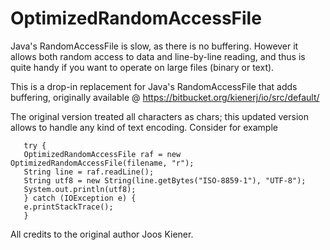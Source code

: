 # OptimizedRandomAccessFile

Java's RandomAccessFile is slow, as there is no buffering. However it allows both random access to data and line-by-line reading, and thus is quite handy if you want to operate on large files (binary or text). 

This is a drop-in replacement for Java's RandomAccessFile that adds buffering, originally available @ https://bitbucket.org/kienerj/io/src/default/ 

The original version treated all characters as chars; this updated version allows to handle any kind of text encoding. Consider for example 

       try {
       OptimizedRandomAccessFile raf = new OptimizedRandomAccessFile(filename, "r");
       String line = raf.readLine();
       String utf8 = new String(line.getBytes("ISO-8859-1"), "UTF-8");
       System.out.println(utf8);
       } catch (IOException e) {
       e.printStackTrace();
       }

All credits to the original author Joos Kiener.
